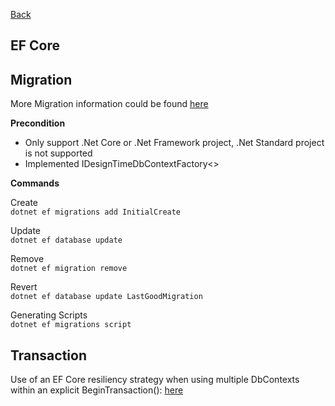 [Back](../dotnet-backend.md)

## EF Core 

## Migration

More Migration information could be found [here](https://docs.microsoft.com/en-us/ef/core/managing-schemas/migrations/)

__Precondition__
* Only support .Net Core or .Net Framework project, .Net Standard project is not supported  
* Implemented IDesignTimeDbContextFactory<>

__Commands__

Create  
	`dotnet ef migrations add InitialCreate`
		
Update  
	`dotnet ef database update`

Remove  
	`dotnet ef migration remove`

Revert  
	`dotnet ef database update LastGoodMigration`

Generating Scripts  
	`dotnet ef migrations script`


## Transaction

Use of an EF Core resiliency strategy when using multiple DbContexts within an explicit BeginTransaction(): [here]( https://docs.microsoft.com/en-us/ef/core/miscellaneous/connection-resiliency)